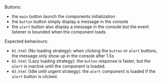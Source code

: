Buttons:

* the `main` button launch the components initialization
* the `button` button simply display a message in the console
* the `alert` button also display a message in the console but the event listener is bounded when the component loads

Expected behaviours:

* `01.html` (No loading strategy): when clicking the `button` or `alert` buttons, the message only show up in the console after 1.5s
* `02.html` (Lazy loading strategy): the `button` response is faster, but the `alert` is inactive until the component is loaded.
* `03.html` (Idle until urgent strategy): the `alert` component is loaded if the `alert` button is clicked.
